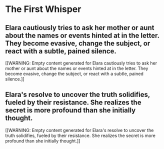 # The First Whisper


## Elara cautiously tries to ask her mother or aunt about the names or events hinted at in the letter. They become evasive, change the subject, or react with a subtle, pained silence.

[[WARNING: Empty content generated for Elara cautiously tries to ask her mother or aunt about the names or events hinted at in the letter. They become evasive, change the subject, or react with a subtle, pained silence.]]


## Elara's resolve to uncover the truth solidifies, fueled by their resistance. She realizes the secret is more profound than she initially thought.

[[WARNING: Empty content generated for Elara's resolve to uncover the truth solidifies, fueled by their resistance. She realizes the secret is more profound than she initially thought.]]

